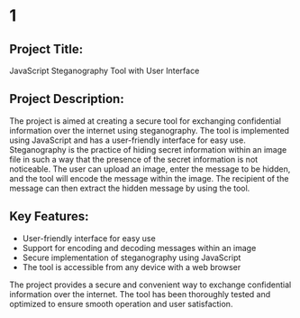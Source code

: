 # 1

## Project Title:

JavaScript Steganography Tool with User Interface

## Project Description:

The project is aimed at creating a secure tool for exchanging confidential information over the internet using steganography. The tool is implemented using JavaScript and has a user-friendly interface for easy use. Steganography is the practice of hiding secret information within an image file in such a way that the presence of the secret information is not noticeable. The user can upload an image, enter the message to be hidden, and the tool will encode the message within the image. The recipient of the message can then extract the hidden message by using the tool.

## Key Features:

-   User-friendly interface for easy use
-   Support for encoding and decoding messages within an image
-   Secure implementation of steganography using JavaScript
-   The tool is accessible from any device with a web browser

The project provides a secure and convenient way to exchange confidential information over the internet. The tool has been thoroughly tested and optimized to ensure smooth operation and user satisfaction.
